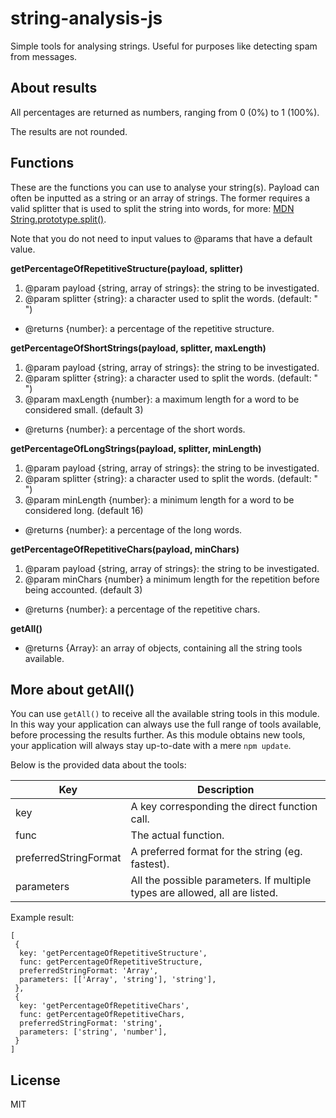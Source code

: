 # string-analysis-js
Simple tools for analysing strings.
Useful for purposes like detecting spam from messages.

## About results

All percentages are returned as numbers, ranging from 0 (0%) to 1 (100%).

The results are not rounded.

## Functions

These are the functions you can use to analyse your string(s). Payload can often be
inputted as a string or an array of strings. The former requires a valid splitter that is
used to split the string into words, for more: 
[MDN String.prototype.split()](https://developer.mozilla.org/en-US/docs/Web/JavaScript/Reference/Global_Objects/String/split).

Note that you do not need to input values to @params that have a default value.

**getPercentageOfRepetitiveStructure(payload, splitter)**

1. @param payload {string, array of strings}: the string to be investigated.
2. @param splitter {string}: a character used to split the words. (default: " ")
- @returns {number}: a percentage of the repetitive structure.


**getPercentageOfShortStrings(payload, splitter, maxLength)**

1. @param payload {string, array of strings}: the string to be investigated.
2. @param splitter {string}: a character used to split the words. (default: " ")
3. @param maxLength {number}: a maximum length for a word to be considered small. (default 3)
- @returns {number}: a percentage of the short words.


**getPercentageOfLongStrings(payload, splitter, minLength)**


1. @param payload {string, array of strings}: the string to be investigated.
2. @param splitter {string}: a character used to split the words. (default: " ")
3. @param minLength {number}: a minimum length for a word to be considered long. (default 16)
- @returns {number}: a percentage of the long words.


**getPercentageOfRepetitiveChars(payload, minChars)**

1. @param payload {string, array of strings}: the string to be investigated.
2. @param minChars {number} a minimum length for the repetition before being accounted. (default 3)
- @returns {number}: a percentage of the repetitive chars.


**getAll()**

- @returns {Array}: an array of objects, containing all the string tools available.

## More about getAll()

You can use `getAll()` to receive all the available string tools in this module. In this way your 
application can always use the full range of tools available, before processing the results further. 
As this module obtains new tools, your application will always stay up-to-date with a mere `npm update`.

Below is the provided data about the tools:

| Key | Description |
| --- | --- |
| key | A key corresponding the direct function call. |
| func | The actual function. |
| preferredStringFormat | A preferred format for the string (eg. fastest). |
| parameters | All the possible parameters. If multiple types are allowed, all are listed. |

Example result:
```
[
 {
  key: 'getPercentageOfRepetitiveStructure',
  func: getPercentageOfRepetitiveStructure,
  preferredStringFormat: 'Array',
  parameters: [['Array', 'string'], 'string'],
 },
 {
  key: 'getPercentageOfRepetitiveChars',
  func: getPercentageOfRepetitiveChars,
  preferredStringFormat: 'string',
  parameters: ['string', 'number'],
 }
]
```

## License
MIT
